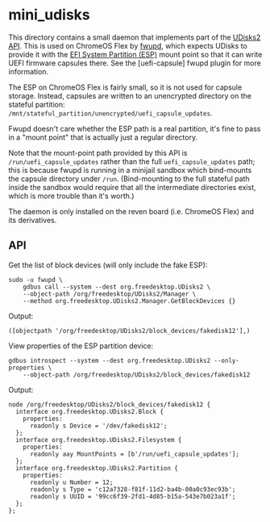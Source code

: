 # mini_udisks

This directory contains a small daemon that implements part of the
[UDisks2 API][udisks]. This is used on ChromeOS Flex by [fwupd], which
expects UDisks to provide it with the [EFI System Partition (ESP)][esp]
mount point so that it can write UEFI firmware capsules there. See the
[uefi-capsule] fwupd plugin for more information.

The ESP on ChromeOS Flex is fairly small, so it is not used for capsule
storage. Instead, capsules are written to an unencrypted
directory on the stateful partition:
`/mnt/stateful_partition/unencrypted/uefi_capsule_updates`.

Fwupd doesn't care whether the ESP path is a real partition, it's fine
to pass in a "mount point" that is actually just a regular directory.

Note that the mount-point path provided by this API is
`/run/uefi_capsule_updates` rather than the full `uefi_capsule_updates`
path; this is because fwupd is running in a minijail sandbox which
bind-mounts the capsule directory under `/run`. (Bind-mounting to the
full stateful path inside the sandbox would require that all the
intermediate directories exist, which is more trouble than it's worth.)

The daemon is only installed on the reven board (i.e. ChromeOS Flex) and
its derivatives.

## API

Get the list of block devices (will only include the fake ESP):
```
sudo -u fwupd \
    gdbus call --system --dest org.freedesktop.UDisks2 \
    --object-path /org/freedesktop/UDisks2/Manager \
    --method org.freedesktop.UDisks2.Manager.GetBlockDevices {}
```
Output:
```
([objectpath '/org/freedesktop/UDisks2/block_devices/fakedisk12'],)
```


View properties of the ESP partition device:
```
gdbus introspect --system --dest org.freedesktop.UDisks2 --only-properties \
    --object-path /org/freedesktop/UDisks2/block_devices/fakedisk12
```

Output:
```
node /org/freedesktop/UDisks2/block_devices/fakedisk12 {
  interface org.freedesktop.UDisks2.Block {
    properties:
      readonly s Device = '/dev/fakedisk12';
  };
  interface org.freedesktop.UDisks2.Filesystem {
    properties:
      readonly aay MountPoints = [b'/run/uefi_capsule_updates'];
  };
  interface org.freedesktop.UDisks2.Partition {
    properties:
      readonly u Number = 12;
      readonly s Type = 'c12a7328-f81f-11d2-ba4b-00a0c93ec93b';
      readonly s UUID = '99cc6f39-2fd1-4d85-b15a-543e7b023a1f';
  };
};
```

[capsule]: https://github.com/fwupd/fwupd/blob/HEAD/plugins/uefi-capsule/README.md
[esp]: https://en.wikipedia.org/wiki/EFI_system_partition
[fwupd]: https://github.com/fwupd/fwupd
[udisks]: http://storaged.org/doc/udisks2-api/latest/index.html
